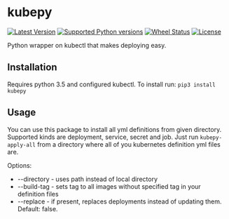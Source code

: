 # kubepy

[![Latest Version](https://img.shields.io/pypi/v/kubepy.svg)](https://github.com/socialwifi/kubepy/blob/master/CHANGELOG.md)
[![Supported Python versions](https://img.shields.io/pypi/pyversions/kubepy.svg)](https://pypi.python.org/pypi/kubepy/)
[![Wheel Status](https://img.shields.io/pypi/wheel/kubepy.svg)](https://pypi.python.org/pypi/kubepy/)
[![License](https://img.shields.io/pypi/l/kubepy.svg)](https://github.com/socialwifi/kubepy/blob/master/LICENSE)

Python wrapper on kubectl that makes deploying easy.

## Installation
Requires python 3.5 and configured kubectl. To install run:
`pip3 install kubepy`

## Usage
You can use this package to install all yml definitions from given directory.
Supported kinds are deployment, service, secret and job.
Just run `kubepy-apply-all` from a directory where all of you kubernetes definition yml files are.

Options:
* --directory <path> - uses path instead of local directory
* --build-tag <tag> - sets tag to all images without specified tag in your definition files
* --replace - if present, replaces deployments instead of updating them. Default: false.
